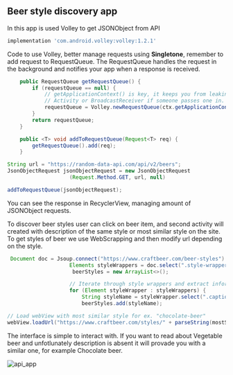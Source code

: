 ## Beer style discovery app

In this app is used Volley to get JSONObject from API

```gradle
implementation 'com.android.volley:volley:1.2.1'
```
Code to use Volley, better manage requests using **Singletone**, remember to add request to RequestQueue. The RequestQueue handles the request in the background and notifies your app when a response is received.
```java
    public RequestQueue getRequestQueue() {
        if (requestQueue == null) {
            // getApplicationContext() is key, it keeps you from leaking the
            // Activity or BroadcastReceiver if someone passes one in.
            requestQueue = Volley.newRequestQueue(ctx.getApplicationContext());
        }
        return requestQueue;
    }

    public <T> void addToRequestQueue(Request<T> req) {
        getRequestQueue().add(req);
    }

String url = "https://random-data-api.com/api/v2/beers";
JsonObjectRequest jsonObjectRequest = new JsonObjectRequest
                    (Request.Method.GET, url, null)

addToRequestQueue(jsonObjectRequest);

```
You can see the response in RecyclerView, managing amount of JSONObject requests.

To discover beer styles user can click on beer item, and second activity will created with description of the same style or most similar style on the site. To get styles of beer we use WebScrapping and then modify url depending on the style.

```java
 Document doc = Jsoup.connect("https://www.craftbeer.com/beer-styles").get();
                    Elements styleWrappers = doc.select(".style-wrapper");
                     beerStyles = new ArrayList<>();

                    // Iterate through style wrappers and extract information
                    for (Element styleWrapper : styleWrappers) {
                        String styleName = styleWrapper.select(".caption-title").text();
                        beerStyles.add(styleName);

// Load webView with most similar style for ex. "chocolate-beer"
webView.loadUrl("https://www.craftbeer.com/styles/" + parseString(mostSimilarStyle));
```

The interface is simple to interact with. If you want to read about Vegetable beer and unfotlunately description is absent it will provade you with a similar one, for example Chocolate beer.

![api_app](https://github.com/Peachka/ApiTest/assets/76593453/53d16686-9f8d-42c9-8cef-fd6d927b887a)


